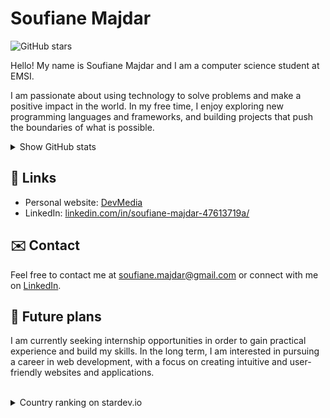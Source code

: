 <h1>Soufiane Majdar</h1>

<p><img src="https://img.shields.io/github/stars/Soufiane-Majdar?style=social" alt="GitHub stars"></p>

<p>Hello! My name is Soufiane Majdar and I am a computer science student at EMSI.</p>

<p>I am passionate about using technology to solve problems and make a positive impact in the world. In my free time, I enjoy exploring new programming languages and frameworks, and building projects that push the boundaries of what is possible.</p>


<details>
<summary>Show  GitHub stats</summary>

[![Anurag's GitHub stats](https://github-readme-stats.vercel.app/api?username=Soufiane-Majdar)](https://github.com/anuraghazra/github-readme-stats)

</details>




<h2>🔗 Links</h2>

<ul>
  <li>Personal website: <a href="https://devmedia.up.railway.app" target="_new">DevMedia</a></li>
  <li>LinkedIn: <a href="https://www.linkedin.com/in/soufiane-majdar-47613719a/" target="_new">linkedin.com/in/soufiane-majdar-47613719a/</a></li>
</ul>


<h2>✉️ Contact</h2>
<p>Feel free to contact me at <a href="mailto:soufiane.majdar@gmail.com" target="_new">soufiane.majdar@gmail.com</a> or connect with me on <a href="https://www.linkedin.com/in/soufiane-majdar-47613719a/" target="_new">LinkedIn</a>.</p>

<h2>📅 Future plans</h2>
<p>I am currently seeking internship opportunities in order to gain practical experience and build my skills. In the long term, I am interested in pursuing a career in web development, with a focus on creating intuitive and user-friendly websites and applications.</p>



<br>

<details>
<summary>Country ranking on stardev.io</summary>

  [![Check out Soufiane-Majdar's profile on stardev.io](https://stardev.io/developers/Soufiane-Majdar/badge/languages/country.svg)](https://stardev.io/developers/Soufiane-Majdar)

</details>
